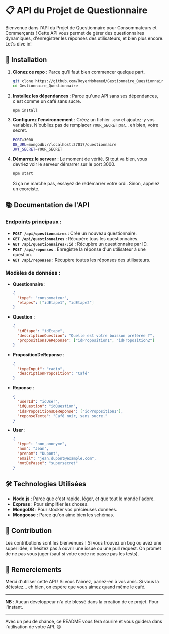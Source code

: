 # 📋 API du Projet de Questionnaire

Bienvenue dans l'API du Projet de Questionnaire pour Consommateurs et Commerçants ! Cette API vous permet de gérer des questionnaires dynamiques, d'enregistrer les réponses des utilisateurs, et bien plus encore. Let's dive in!

## 🚀 Installation

1. **Clonez ce repo** : Parce qu'il faut bien commencer quelque part.
    ```bash
    git clone https://github.com/RoyerMohamed/Gestionnaire_Questionnaire.git
    cd Gestionnaire_Questionnaire
    ```

2. **Installez les dépendances** : Parce qu'une API sans ses dépendances, c'est comme un café sans sucre.
    ```bash
    npm install
    ```

3. **Configurez l'environnement** : Créez un fichier `.env` et ajoutez-y vos variables. N'oubliez pas de remplacer `YOUR_SECRET` par... eh bien, votre secret.
    ```bash
    PORT=3000
    DB_URL=mongodb://localhost:27017/questionnaire
    JWT_SECRET=YOUR_SECRET
    ```

4. **Démarrez le serveur** : Le moment de vérité. Si tout va bien, vous devriez voir le serveur démarrer sur le port 3000.
    ```bash
    npm start
    ```
    Si ça ne marche pas, essayez de redémarrer votre ordi. Sinon, appelez un exorciste.

## 📚 Documentation de l'API

### **Endpoints principaux :**

- **`POST /api/questionnaires`** : Crée un nouveau questionnaire.
- **`GET /api/questionnaires`** : Récupère tous les questionnaires.
- **`GET /api/questionnaires/:id`** : Récupère un questionnaire par ID.
- **`POST /api/reponses`** : Enregistre la réponse d'un utilisateur à une question.
- **`GET /api/reponses`** : Récupère toutes les réponses des utilisateurs.

### **Modèles de données :**

- **Questionnaire** :
    ```json
    {
      "type": "consommateur",
      "etapes": ["idEtape1", "idEtape2"]
    }
    ```

- **Question** :
    ```json
    {
      "idEtape": "idEtape",
      "descriptionQuestion": "Quelle est votre boisson préférée ?",
      "propositionsDeReponse": ["idProposition1", "idProposition2"]
    }
    ```

- **PropositionDeReponse** :
    ```json
    {
      "typeInput": "radio",
      "descriptionProposition": "Café"
    }
    ```

- **Reponse** :
    ```json
    {
      "userId": "idUser",
      "idQuestion": "idQuestion",
      "idsPropositionsDeReponse": ["idProposition1"],
      "reponseTexte": "Café noir, sans sucre."
    }
    ```

- **User** :
    ```json
    {
      "type": "non_anonyme",
      "nom": "Jean",
      "prenom": "Dupont",
      "email": "jean.dupont@example.com",
      "motDePasse": "supersecret"
    }
    ```

## 🛠️ Technologies Utilisées

- **Node.js** : Parce que c'est rapide, léger, et que tout le monde l'adore.
- **Express** : Pour simplifier les choses.
- **MongoDB** : Pour stocker vos précieuses données.
- **Mongoose** : Parce qu'on aime bien les schémas.

## 🙌 Contribution

Les contributions sont les bienvenues ! Si vous trouvez un bug ou avez une super idée, n'hésitez pas à ouvrir une issue ou une pull request. On promet de ne pas vous juger (sauf si votre code ne passe pas les tests).

## 🥳 Remerciements

Merci d'utiliser cette API ! Si vous l'aimez, parlez-en à vos amis. Si vous la détestez... eh bien, on espère que vous aimez quand même le café.

---

**NB** : Aucun développeur n'a été blessé dans la création de ce projet. Pour l'instant.

---

Avec un peu de chance, ce README vous fera sourire et vous guidera dans l'utilisation de votre API. 😄

